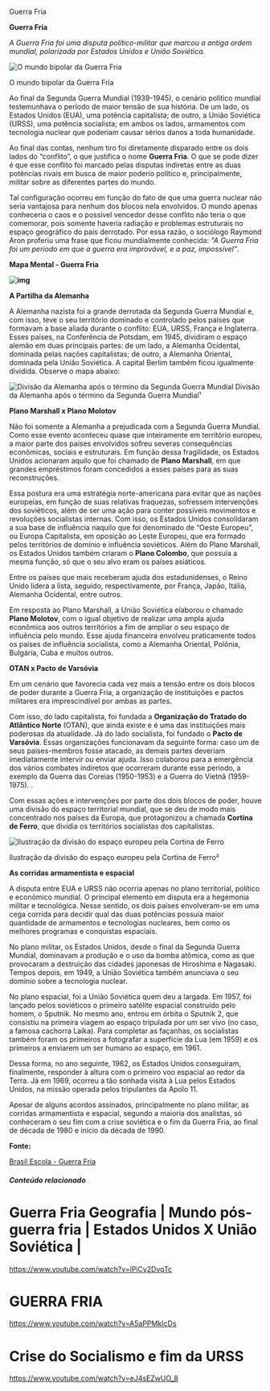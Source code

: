 Guerra Fria

**Guerra Fria**

*A Guerra Fria foi uma disputa político-militar que marcou a antiga ordem mundial, polarizada por Estados Unidos e União Soviética.*

![O mundo bipolar da Guerra Fria](https://static.planejativo.com/uploads/novas/28574b61374505fec9b70b277957694a.jpg)

O mundo bipolar da Guerra Fria  

Ao final da Segunda Guerra Mundial (1939-1945), o cenário político mundial testemunhava o período de maior tensão de sua história. De um lado, os Estados Unidos (EUA), uma potência capitalista; de outro, a União Soviética (URSS), uma potência socialista; em ambos os lados, armamentos com tecnologia nuclear que poderiam causar sérios danos a toda humanidade.

Ao final das contas, nenhum tiro foi diretamente disparado entre os dois lados do “conflito”, o que justifica o nome **Guerra Fria**. O que se pode dizer é que esse conflito foi marcado pelas disputas indiretas entre as duas potências rivais em busca de maior poderio político e, principalmente, militar sobre as diferentes partes do mundo.

Tal configuração ocorreu em função do fato de que uma guerra nuclear não seria vantajosa para nenhum dos blocos nela envolvidos. O mundo apenas conheceria o caos e o possível vencedor desse conflito não teria o que comemorar, pois somente haveria radiação e problemas estruturais no espaço geográfico do país derrotado. Por essa razão, o sociólogo Raymond Aron proferiu uma frase que ficou mundialmente conhecida: *"A Guerra Fria foi um período em que a guerra era improvável, e a paz, impossível"*.

**Mapa Mental - Guerra Fria**

**![img](https://static.planejativo.com/uploads/novas/22270e2f777dd0daf43176dedaaa5f45.jpeg)**

**A Partilha da Alemanha**

A Alemanha nazista foi a grande derrotada da Segunda Guerra Mundial e, com isso, teve o seu território dominado e controlado pelos países que formavam a base aliada durante o conflito: EUA, URSS, França e Inglaterra. Esses países, na Conferência de Potsdam, em 1945, dividiram o espaço alemão em duas principais partes: de um lado, a Alemanha Ocidental, dominada pelas nações capitalistas; de outro, a Alemanha Oriental, dominada pela União Soviética. A capital Berlim também ficou igualmente dividida. Observe o mapa abaixo:

![Divisão da Alemanha após o término da Segunda Guerra Mundial](https://static.planejativo.com/uploads/novas/674604606c50811e2386a539fb435899.jpg)
Divisão da Alemanha após o término da Segunda Guerra Mundial¹

**Plano Marshall x Plano Molotov**

Não foi somente a Alemanha a prejudicada com a Segunda Guerra Mundial. Como esse evento aconteceu quase que inteiramente em território europeu, a maior parte dos países envolvidos sofreu severas consequências econômicas, sociais e estruturais. Em função dessa fragilidade, os Estados Unidos acionaram aquilo que foi chamado de **Plano Marshall**, em que grandes empréstimos foram concedidos a esses países para as suas reconstruções.

Essa postura era uma estratégia norte-americana para evitar que as nações europeias, em função de suas relativas fraquezas, sofressem intervenções dos soviéticos, além de ser uma ação para conter possíveis movimentos e revoluções socialistas internas. Com isso, os Estados Unidos consolidaram a sua base de influência naquilo que foi denominado de “Oeste Europeu”, ou Europa Capitalista, em oposição ao Leste Europeu, que era formado pelos territórios de domínio e influência soviéticos.  Além do Plano Marshall, os Estados Unidos também criaram o **Plano Colombo**, que possuía a mesma função, só que o seu alvo eram os países asiáticos.

Entre os países que mais receberam ajuda dos estadunidenses, o Reino Unido lidera a lista, seguido, respectivamente, por França, Japão, Itália, Alemanha Ocidental, entre outros.

Em resposta ao Plano Marshall, a União Soviética elaborou o chamado **Plano Molotov**, com o igual objetivo de realizar uma ampla ajuda econômica aos outros territórios a fim de ampliar o seu espaço de influência pelo mundo. Esse ajuda financeira envolveu praticamente todos os países de influência socialista, como a Alemanha Oriental, Polônia, Bulgária, Cuba e muitos outros.

**OTAN x Pacto de Varsóvia**

Em um cenário que favorecia cada vez mais a tensão entre os dois blocos de poder durante a Guerra Fria, a organização de instituições e pactos militares era imprescindível por ambas as partes.

Com isso, do lado capitalista, foi fundada a **Organização do Tratado do Atlântico Norte** (OTAN), que ainda existe e é uma das instituições mais poderosas da atualidade. Já do lado socialista, foi fundado o **Pacto de Varsóvia**. Essas organizações funcionavam da seguinte forma: caso um de seus países-membros fosse atacado, as demais partes deveriam imediatamente intervir ou enviar ajuda. Isso colaborou para a emergência dos vários combates indiretos que ocorreram durante esse período, a exemplo da Guerra das Coreias (1950-1953) e a Guerra do Vietnã (1959-1975). .

Com essas ações e intervenções por parte dos dois blocos de poder, houve uma divisão do espaço territorial mundial, que se deu de modo mais concentrado nos países da Europa, que protagonizou a chamada **Cortina de Ferro**, que dividia os territórios socialistas dos capitalistas.

![Ilustração da divisão do espaço europeu pela Cortina de Ferro](https://static.planejativo.com/uploads/novas/29621f07e21b715f7505c7b05b2abfa6.jpg)

Ilustração da divisão do espaço europeu pela Cortina de Ferro²

**As corridas armamentista e espacial**

A disputa entre EUA e URSS não ocorria apenas no plano territorial, político e econômico mundial. O principal elemento em disputa era a hegemonia militar e tecnológica. Nesse sentido, os dois países envolveram-se em uma cega corrida para decidir qual das duas potências possuía maior quantidade de armamentos e tecnologias nucleares, bem como os melhores programas e conquistas espaciais.

No plano militar, os Estados Unidos, desde o final da Segunda Guerra Mundial, dominavam a produção e o uso da bomba atômica, como as que provocaram a destruição das cidades japonesas de Hiroshima e Nagasaki. Tempos depois, em 1949, a União Soviética também anunciava o seu domínio sobre a tecnologia nuclear.

No plano espacial, foi a União Soviética quem deu a largada. Em 1957, foi lançado pelos soviéticos o primeiro satélite espacial construído pelo homem, o Sputnik. No mesmo ano, entrou em órbita o Sputnik 2, que consistiu na primeira viagem ao espaço tripulada por um ser vivo (no caso, a famosa cachorra Laika). Para completar as façanhas, os socialistas também foram os primeiros a fotografar a superfície da Lua (em 1959) e os primeiros a enviarem um ser humano ao espaço, em 1961.

Dessa forma, no ano seguinte, 1962, os Estados Unidos conseguiram, finalmente, responder à altura com o primeiro voo espacial ao redor da Terra. Já em 1969, ocorreu a tão sonhada visita à Lua pelos Estados Unidos, na missão operada pelos tripulantes da Apolo 11.

Apesar de alguns acordos assinados, principalmente no plano militar, as corridas armamentista e espacial, segundo a maioria dos analistas, só conheceram o seu fim com a crise soviética e o fim da Guerra Fria, ao final de década de 1980 e início da década de 1990.

**Fonte:**

[Brasil Escola - Guerra Fria](https://brasilescola.uol.com.br/geografia/guerra-fria.htm)

##### Conteúdo relacionado

# Guerra Fria Geografia | Mundo pós-guerra fria | Estados Unidos X União Soviética |

https://www.youtube.com/watch?v=lPiCy2DvqTc

# GUERRA FRIA

https://www.youtube.com/watch?v=A5aPPMkIcDs

# Crise do Socialismo e fim da URSS

https://www.youtube.com/watch?v=eJ4sEZwUO_8

